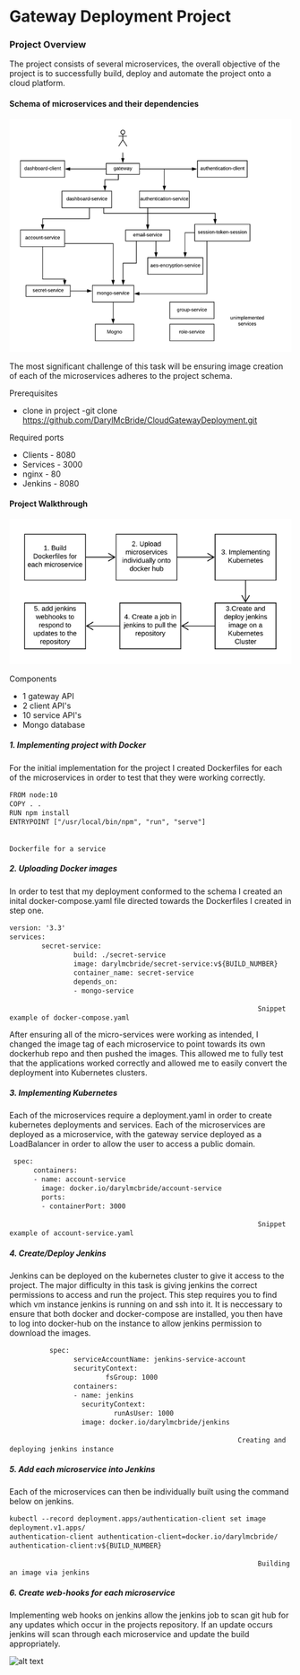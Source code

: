 # Gateway Deployment Project

### Project Overview

The project consists of several microservices, the overall objective of the project is to successfully build, deploy and  automate the project onto a cloud platform. 

#### Schema of microservices and their dependencies
![alt text](https://github.com/DarylMcBride/scripts/blob/master/ciprojectdiagr.png)

The most significant challenge of this task will be ensuring image creation of each of the microservices adheres to the project schema.   

Prerequisites
* clone in project -git clone https://github.com/DarylMcBride/CloudGatewayDeployment.git

Required ports
* Clients - 8080
* Services - 3000
* nginx - 80
* Jenkins - 8080
                                                             
#### Project Walkthrough
![alt text](https://github.com/DarylMcBride/scripts/blob/master/project-steps2.png)


Components
* 1 gateway API
* 2 client API's
* 10 service API's
* Mongo database

##### 1. Implementing project with Docker
  
  For the initial implementation for the project I created Dockerfiles for each of the microservices in order to
  test that they were working correctly.
  
```
FROM node:10
COPY . .
RUN npm install
ENTRYPOINT ["/usr/local/bin/npm", "run", "serve"]

                                                                            Dockerfile for a service
```

##### 2. Uploading Docker images

  In order to test that my deployment conformed to the schema I created an inital docker-compose.yaml file directed towards     the Dockerfiles I created in step one. 
  
```
version: '3.3'
services:
        secret-service:
                build: ./secret-service
                image: darylmcbride/secret-service:v${BUILD_NUMBER}
                container_name: secret-service
                depends_on:
                - mongo-service
                
                                                              Snippet example of docker-compose.yaml
```
  After ensuring all of the micro-services were working as intended, I changed the image tag of each microservice to point
  towards its own dockerhub repo and then pushed the images. This allowed me to fully test that the applications worked
  correctly and allowed me to easily convert the deployment into Kubernetes clusters.
  
##### 3. Implementing Kubernetes
  
  Each of the microservices require a deployment.yaml in order to create kubernetes deployments and services. Each of
  the microservices are deployed as a microservice, with the gateway service deployed as a LoadBalancer in order to allow
  the user to access a public domain.
  
```
 spec:
      containers:
      - name: account-service
        image: docker.io/darylmcbride/account-service
        ports:
        - containerPort: 3000    
        
                                                              Snippet example of account-service.yaml
```
##### 4. Create/Deploy Jenkins

  Jenkins can be deployed on the kubernetes cluster to give it access to the project. The major difficulty in this task is 
  giving jenkins the correct permissions to access and run the project.
  This step requires you to find which vm instance jenkins is running on and ssh into it. It is neccessary to ensure that 
  both docker and docker-compose are installed, you then have to log into docker-hub on the instance to allow jenkins 
  permission to download the images.

```
          spec:
                serviceAccountName: jenkins-service-account
                securityContext:
                        fsGroup: 1000
                containers:
                - name: jenkins
                  securityContext:
                          runAsUser: 1000
                  image: docker.io/darylmcbride/jenkins
                  
                                                         Creating and deploying jenkins instance      
```

  
##### 5. Add each microservice into Jenkins

Each of the microservices can then be individually built using the command below on jenkins.

```
kubectl --record deployment.apps/authentication-client set image deployment.v1.apps/
authentication-client authentication-client=docker.io/darylmcbride/
authentication-client:v${BUILD_NUMBER}

                                                              Building an image via jenkins
```

##### 6. Create web-hooks for each microservice

Implementing web hooks on jenkins allow the jenkins job to scan git hub for any updates which occur in the projects repository. If an update occurs jenkins will scan through each microservice and update the build appropriately.


![alt text](https://github.com/DarylMcBride/img/blob/master/CI.png)

